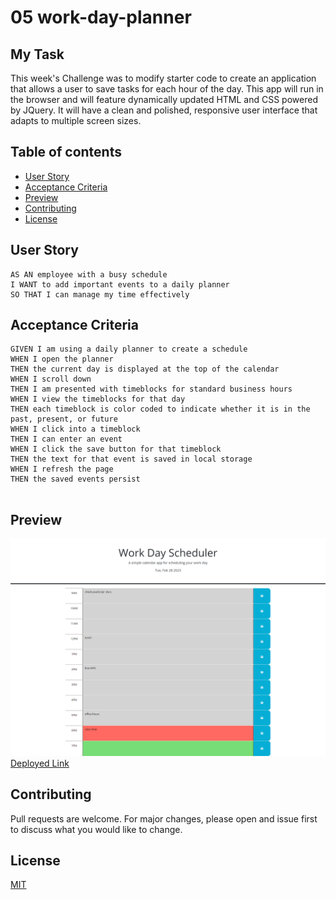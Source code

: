 # 05 work-day-planner


## My Task

This week's Challenge was to modify starter code to create an application that allows a user to save tasks for each hour of the day. This app will run in the browser and will feature dynamically updated HTML and CSS powered by JQuery. It will have a clean and polished, responsive user interface that adapts to multiple screen sizes.

## Table of contents

- [User Story](#userstory)
- [Acceptance Criteria](#AcceptanceCriteria)
- [Preview](#preview)
- [Contributing](#contributing)
- [License](#license)





## User Story

```
AS AN employee with a busy schedule
I WANT to add important events to a daily planner
SO THAT I can manage my time effectively

```

## Acceptance Criteria

```
GIVEN I am using a daily planner to create a schedule
WHEN I open the planner
THEN the current day is displayed at the top of the calendar
WHEN I scroll down
THEN I am presented with timeblocks for standard business hours
WHEN I view the timeblocks for that day
THEN each timeblock is color coded to indicate whether it is in the past, present, or future
WHEN I click into a timeblock
THEN I can enter an event
WHEN I click the save button for that timeblock
THEN the text for that event is saved in local storage
WHEN I refresh the page
THEN the saved events persist


```


## Preview
![preview image](./assets/images/work-day-scheduler.png)
[Deployed Link]('https://janiece-lewis.github.io/work-day-planner/')

## Contributing
Pull requests are welcome. For major changes, please open and issue first to discuss what you would like to change.


## License
[MIT](https://choosealicense.com/licenses/mit/)
